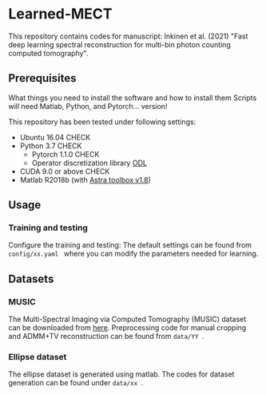 # Learned-MECT
This repository contains codes for manuscript: 
Inkinen et al. (2021) "Fast deep learning spectral reconstruction for multi-bin photon counting computed tomography".



## Prerequisites
What things you need to install the software and how to install them
Scripts will need Matlab, Python, and Pytorch... version!

This repository has been tested under following settings:
- Ubuntu  16.04 CHECK
- Python 3.7 CHECK
  - Pytorch 1.1.0 CHECK
  -  Operator discretization library [ODL](https://odlgroup.github.io/odl/) 
- CUDA 9.0 or above CHECK
- Matlab R2018b (with [Astra toolbox v1.8](https://www.astra-toolbox.com/))

## Usage 
### Training and testing
Configure the training and testing: The default settings can be found from ```config/xx.yaml ``` where you can modify the parameters needed for learning. 


## Datasets 
### MUSIC
The Multi-Spectral Imaging via Computed Tomography (MUSIC) dataset can be downloaded from [here](http://easi-cil.compute.dtu.dk/index.php/datasets/music/).
Preprocessing code for manual cropping and ADMM+TV reconstruction can be found from ```data/YY ```.

### Ellipse dataset
The ellipse dataset is generated using matlab. The codes for dataset generation can be found under  ```data/xx ```.

